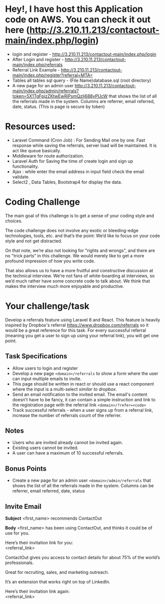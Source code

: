 
# Hey!, I have host this Application code on AWS. You can check it out here (http://3.210.11.213/contactout-main/index.php/login)
* login and register - http://3.210.11.213/contactout-main/index.php/login
* After Login and register - http://3.210.11.213/contactout-main/index.php/referrals
* Referral Link Example - http://3.210.11.213/contactout-main/index.php/register?referral=MTA=
* Tables all tables sql query - (File Name)database.sql (root directory)
* A new page for an admin user http://3.210.11.213/contactout-main/index.php/admin/referrals?token=5X1TgFpjzZKtwEwRiPsmQzIj688yPUcW that shows the list of all the referrals made in the system. Columns are referrer, email referred, date, status. (This is page is secure by token)
# Resources used:
* Laravel Command (Cron Job) : For Sending Mail one by one. Fast response while saving the referrals, server load will be maintained. It is act like queue basically.
* Middleware for route authorization.
* Laravel Auth for Saving the time of create login and sign up functionality.   
* Ajax : while enter the email address in input field check the email validate.
* Select2 , Data Tables, Bootstrap4 for display the data.

# Coding Challenge

The main goal of this challenge is to get a sense of your coding style and choices.

The code challenge does not involve any exotic or bleeding-edge technologies, tools, etc. and that’s the point: We’d like to focus on your code style and not get distracted.

On that note, we’re also not looking for "rights and wrongs", and there are no "trick parts" in this challenge. We would merely like to get a more profound impression of how you write code.

That also allows us to have a more fruitful and constructive discussion at the technical interview. We’re not fans of white-boarding at interviews, so we’d much rather have some concrete code to talk about. We think that makes the interview much more enjoyable and productive.


# Your challenge/task

Develop a referrals feature using Laravel 8 and React. This feature is heavily inspired by Dropbox's referral https://www.dropbox.com/referrals so it would be a great reference for this task. For every successful referral (meaning you get a user to sign up using your referral link), you will get one point.

## Task Specifications

* Allow users to login and register
* Develop a new page `<domain>/referrals` to show a form where the user can input multiple emails to invite.
* This page should be written in react or should use a react component where the input is a multi-select _similar to dropbox_.
* Send an email notification to the invited email. The email's content doesn't have to be fancy, it can contain a simple instruction and link to the registration page with the referral link `<domain>/?refer=<code>`
* Track successful referrals - when a user signs up from a referral link, increase the number of referrals count of the referrer.

## Notes
* Users who are invited already cannot be invited again.
* Existing users cannot be invited.
* A user can have a maximum of 10 successful referrals.

## Bonus Points
* Create a new page for an admin user `<domain>/admin/referrals` that shows the list of all the referrals made in the system. Columns can be referrer, email referred, date, status

## Invite Email
**Subject**
<first_name> recommends ContactOut

**Body**
<first_name> has been using ContactOut, and thinks it could be of use for you.  
  
Here’s their invitation link for you:  
<referral_link>
  
ContactOut gives you access to contact details for about 75% of the world’s professionals.  
  
Great for recruiting, sales, and marketing outreach.  
  
It’s an extension that works right on top of LinkedIn.  
  
Here’s their invitation link again:  
<referral_link>

